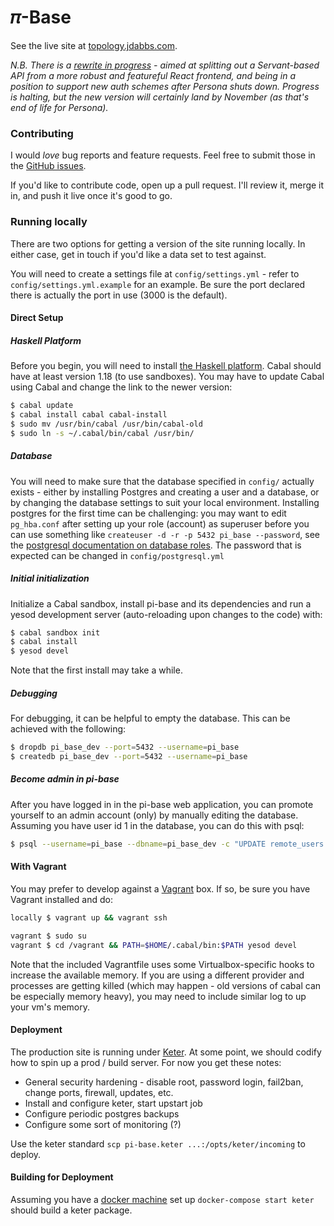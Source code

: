 # 𝜋-Base

See the live site at [topology.jdabbs.com](http://topology.jdabbs.com).

_*N.B.* There is a [rewrite in progress](https://github.com/jamesdabbs/pi-base.hs/tree/rewrite) - aimed at splitting out a Servant-based API from a more robust and featureful React frontend, and being in a position to support new auth schemes after Persona shuts down. Progress is halting, but the new version will certainly land by November (as that's end of life for Persona)._

### Contributing

I would _love_ bug reports and feature requests. Feel free to submit those in the [GitHub issues](https://github.com/jamesdabbs/pi-base.hs/issues).

If you'd like to contribute code, open up a pull request. I'll review it, merge it in, and push it live once it's good to go.

### Running locally

There are two options for getting a version of the site running locally. In either case, get in touch if you'd like a data set to test against.

You will need to create a settings file at `config/settings.yml` - refer to `config/settings.yml.example` for an example. Be sure the port declared there is actually the port in use (3000 is the default).

#### Direct Setup

##### Haskell Platform
Before you begin, you will need to install [the Haskell platform](http://www.haskell.org/platform/). Cabal should have at least version 1.18 (to use sandboxes). You may have to update Cabal using Cabal and change the link to the newer version:

```bash
$ cabal update
$ cabal install cabal cabal-install
$ sudo mv /usr/bin/cabal /usr/bin/cabal-old
$ sudo ln -s ~/.cabal/bin/cabal /usr/bin/
```

##### Database

You will need to make sure that the database specified in `config/` actually exists - either by installing Postgres and creating a user and a database, or by changing the database settings to suit your local environment. Installing postgres for the first time can be challenging: you may want to edit `pg_hba.conf` after setting up your role (account) as superuser before you can use something like `createuser -d -r -p 5432 pi_base --password`, see the [postgresql documentation on database roles](http://www.postgresql.org/docs/9.3/static/database-roles.html). The password that is expected can be changed in `config/postgresql.yml`

##### Initial initialization

Initialize a Cabal sandbox, install pi-base and its dependencies and run a yesod development server (auto-reloading upon changes to the code) with:

```bash
$ cabal sandbox init
$ cabal install
$ yesod devel
```

Note that the first install may take a while.

##### Debugging

For debugging, it can be helpful to empty the database. This can be achieved with the following:

```bash
$ dropdb pi_base_dev --port=5432 --username=pi_base
$ createdb pi_base_dev --port=5432 --username=pi_base
```

##### Become admin in pi-base

After you have logged in in the pi-base web application, you can promote yourself to an admin account (only) by manually editing the database. Assuming you have user id 1 in the database, you can do this with psql:

```bash
$ psql --username=pi_base --dbname=pi_base_dev -c "UPDATE remote_users SET admin = True WHERE id = 1;"
```



#### With Vagrant

You may prefer to develop against a [Vagrant](http://www.vagrantup.com/) box. If so, be sure you have Vagrant installed and do:

```bash
locally $ vagrant up && vagrant ssh

vagrant $ sudo su
vagrant $ cd /vagrant && PATH=$HOME/.cabal/bin:$PATH yesod devel
```

Note that the included Vagrantfile uses some Virtualbox-specific hooks to increase the available memory. If you are using a different provider and processes are getting killed (which may happen - old versions of cabal can be especially memory heavy), you may need to include similar log to up your vm's memory.

#### Deployment

The production site is running under [Keter](https://github.com/snoyberg/keter). At some point, we should codify how to spin up a prod / build server. For now you get these notes:

* General security hardening - disable root, password login, fail2ban, change ports, firewall, updates, etc.
* Install and configure keter, start upstart job
* Configure periodic postgres backups
* Configure some sort of monitoring (?)

Use the keter standard `scp pi-base.keter ...:/opts/keter/incoming` to deploy.

#### Building for Deployment

Assuming you have a [docker machine](https://docs.docker.com/machine/) set up `docker-compose start keter` should build a keter package.
